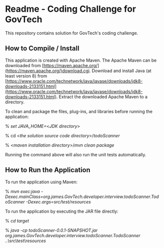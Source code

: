 # Readme - Coding Challenge for GovTech
This repository contains solution for GovTech's coding challenge. 

## How to Compile / Install

This application is created with Apache Maven. The Apache Maven can be downloaded from  [https://maven.apache.org/](https://maven.apache.org/)download.cgi. Download and install Java (at least version 8) from [https://www.oracle.com/technetwork/java/javase/downloads/jdk8-downloads-2133151.html](https://www.oracle.com/technetwork/java/javase/downloads/jdk8-downloads-2133151.html). Extract the downloaded Apache Maven to a directory.



To clean and package the files, plug-ins, and libraries before running the application:

% *set JAVA_HOME=*<*JDK directory*\>

% cd <*the solution source code directory*\>/*todoScanner*

% <*maven installation directory*\>/*mvn clean package*



Running the command above will also run the unit tests automatically.

## How to Run the Application

To run the application using Maven:

% *mvn exec:java -Dexec.mainClass=org.james.GovTech.developer.interview.todoScanner.TodoScanner -Dexec.args=src/test/resources*

To run the application by executing the JAR file directly:

% *cd target*

% *java -cp todoScanner-0.0.1-SNAPSHOT.jar org.james.GovTech.developer.interview.todoScanner.TodoScanner ..\src\test\resources*